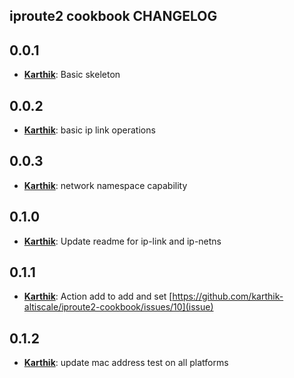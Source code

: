 ## iproute2 cookbook CHANGELOG

## 0.0.1
* [**Karthik**](https://github.com/karthik-altiscale):
  Basic skeleton

## 0.0.2
* [**Karthik**](https://github.com/karthik-altiscale):
  basic ip link operations

## 0.0.3
* [**Karthik**](https://github.com/karthik-altiscale):
  network namespace capability

## 0.1.0
* [**Karthik**](https://github.com/karthik-altiscale):
  Update readme for ip-link and ip-netns

## 0.1.1
* [**Karthik**](https://github.com/karthik-altiscale):
  Action add to add and set [https://github.com/karthik-altiscale/iproute2-cookbook/issues/10](issue) 

## 0.1.2
* [**Karthik**](https://github.com/karthik-altiscale):
  update mac address
  test on all platforms 

